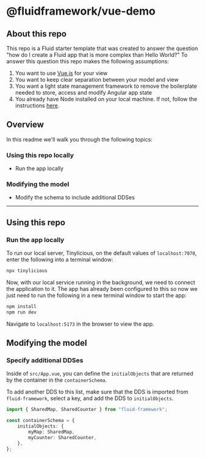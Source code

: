 # @fluidframework/vue-demo

## About this repo

This repo is a Fluid starter template that was created to answer the question "how do I create a Fluid app that is more complex than Hello World?" To answer this question this repo makes the following assumptions:

1. You want to use [Vue.js](https://vuejs.org/) for your view
2. You want to keep clear separation between your model and view
3. You want a light state management framework to remove the boilerplate needed to store, access and modify Angular app state
4. You already have Node installed on your local machine. If not, follow the instructions [here](https://nodejs.org/en/download/).

## Overview

In this readme we'll walk you through the following topics:

### Using this repo locally

-   Run the app locally

### Modifying the model

-   Modify the schema to include additional DDSes

---

## Using this repo

### Run the app locally

To run our local server, Tinylicious, on the default values of `localhost:7070`, enter the following into a terminal window:

```bash
npx tinylicious
```

Now, with our local service running in the background, we need to connect the application to it.
The app has already been configured to this so now we just need to run the following in a new terminal window to start the app:

```bash
npm install
npm run dev
```

Navigate to `localhost:5173` in the browser to view the app.

## Modifying the model

### Specify additional DDSes

Inside of `src/App.vue`, you can define the `initialObjects` that are returned by the container in the `containerSchema`.

To add another DDS to this list, make sure that the DDS is imported from `fluid-framework`, select a key, and add the DDS to `initialObjects`.

```ts
import { SharedMap, SharedCounter } from "fluid-framework";

const containerSchema = {
	initialObjects: {
		myMap: SharedMap,
		myCounter: SharedCounter,
	},
};
```
